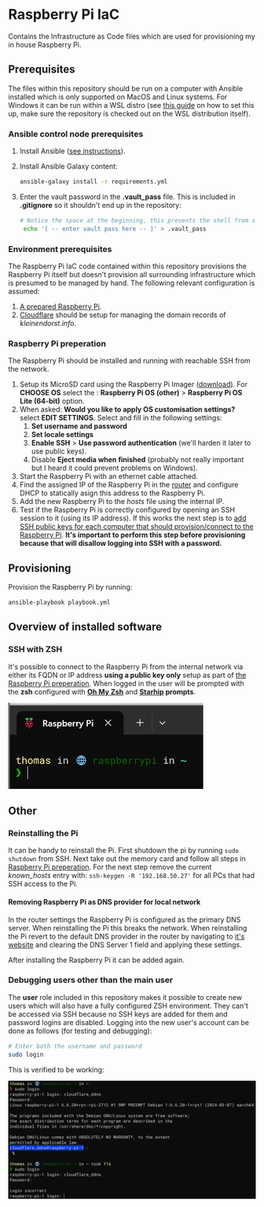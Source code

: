 # Raspberry Pi IaC
Contains the Infrastructure as Code files which are used for provisioning my in house Raspberry Pi.

## Prerequisites
The files within this repository should be run on a computer with Ansible installed which is only supported on MacOS and Linux systems. For Windows it can be run within a WSL distro (see [this guide](https://code.visualstudio.com/docs/remote/wsl-tutorial) on how to set this up, make sure the repository is checked out on the WSL distribution itself).

### Ansible control node prerequisites
1. Install Ansible ([see instructions](https://docs.ansible.com/ansible/latest/installation_guide/intro_installation.html)).
2. Install Ansible Galaxy content:

    ```bash
    ansible-galaxy install -r requirements.yml
    ```
3. Enter the vault password in the **.vault_pass** file. This is included in **.gitignore** so it shouldn't end up in the repository:

    ```bash
    # Notice the space at the beginning, this prevents the shell from saving this command in its history.
     echo '[ -- enter vault pass here -- ]' > .vault_pass
    ```

### Environment prerequisites
The Raspberry Pi IaC code contained within this repository provisions the Raspberry Pi itself but doesn't provision all surrounding infrastructure which is presumed to be managed by hand. The following relevant configuration is assumed:

1. [A prepared Raspberry Pi]((#raspberry-pi-preperation)).
3. [Cloudflare](https://dash.cloudflare.com/login) should be setup for managing the domain records of *kleinendorst.info*.

### Raspberry Pi preperation
The Raspberry Pi should be installed and running with reachable SSH from the network.

1. Setup its MicroSD card using the Raspberry Pi Imager ([download](https://www.raspberrypi.com/software/)). For **CHOOSE OS** select the : **Raspberry Pi OS (other)** > **Raspberry Pi OS Lite (64-bit)** option.
2. When asked: **Would you like to apply OS customisation settings?** select **EDIT SETTINGS**. Select and fill in the following settings:
    1. **Set username and password**
    2. **Set locale settings**
    3. **Enable SSH** > **Use password authentication** (we'll harden it later to use public keys).
    4. Disable **Eject media when finished** (probably not really important but I heard it could prevent problems on Windows).
3. Start the Raspberry Pi with an ethernet cable attached.
4. Find the assigned IP of the Raspberry Pi in the [router](http://asusrouter.com/) and configure DHCP to statically asign this address to the Raspberry Pi.
5. Add the new Raspberry Pi to the *hosts* file using the internal IP.
6. Test if the Raspberry Pi is correctly configured by opening an SSH session to it (using its IP address). If this works the next step is to [add SSH public keys for each computer that should provision/connect to the Raspberry Pi](https://linuxhandbook.com/add-ssh-public-key-to-server/). **It's important to perform this step before provisioning because that will disallow logging into SSH with  a password.**

## Provisioning
Provision the Raspberry Pi by running:

```bash
ansible-playbook playbook.yml
```

## Overview of installed software
### SSH with ZSH
It's possible to connect to the Raspberry Pi from the internal network via either its FQDN or IP address **using a public key only** setup as part of [the Raspberry Pi preperation](#raspberry-pi-preperation).
When logged in the user will be prompted with the **zsh** configured with **[Oh My Zsh](https://ohmyz.sh)** and **[Starhip](https://starship.rs) prompts**.

![zsh](./images/zsh.png)

## Other
### Reinstalling the Pi
It can be handy to reinstall the Pi. First shutdown the pi by running `sudo shutdown` from SSH. Next take out the memory card and follow all steps in [Raspberry Pi preperation](#raspberry-pi-preperation).
For the next step remove the current *known_hosts* entry with: `ssh-keygen -R '192.168.50.27'` for all PCs that had SSH access to the Pi.

#### Removing Raspberry Pi as DNS provider for local network
In the router settings the Raspberry Pi is configured as the primary DNS server. When reinstalling the Pi this breaks the network. When reinstalling the Pi revert to the default DNS provider in the
router by navigating to [it's website](http://asusrouter.com/Advanced_DHCP_Content.asp) and clearing the DNS Server 1 field and applying these settings.

After installing the Raspberry Pi it can be added again.

### Debugging users other than the main user
The **user** role included in this repository makes it possible to create new users which will also have a fully configured
ZSH environment. They can't be accessed via SSH because no SSH keys are added for them and password logins are disabled.
Logging into the new user's account can be done as follows (for testing and debugging):

```bash
# Enter both the username and password
sudo login
```

This is verified to be working:

![new users](./images/login_success.png)
